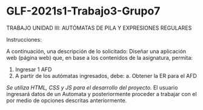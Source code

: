 # GLF-2021s1-Trabajo3-Grupo7

TRABAJO UNIDAD III: AUTÓMATAS DE PILA Y EXPRESIONES REGULARES

Instrucciones:



A continuación, una descripción de lo solicitado:
Diseñar una aplicación web (página web) que, en base a los contenidos de la asignatura, permita:
  1. Ingresar 1 AFD
  2. A partir de los autómatas ingresados, debe:
    a. Obtener la ER para el AFD
  
*Se utiliza HTML, CSS y JS para el desarrollo del proyecto.*
El usuario ingresará datos de un Automata y posteriormente proceder a trabajar con el por medio de opciones descritas anteriormente.

